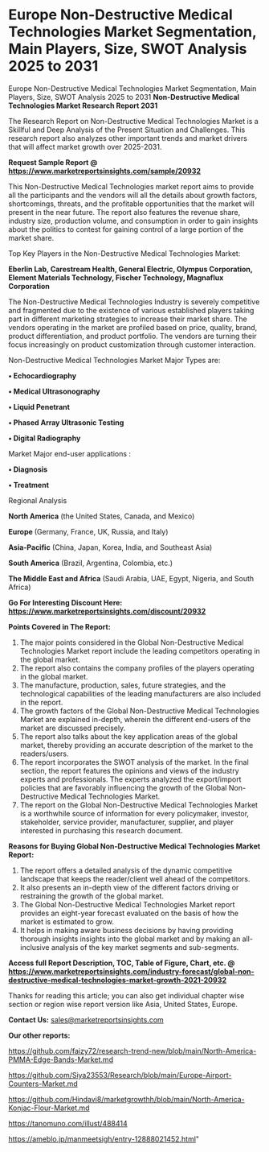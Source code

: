 # Europe Non-Destructive Medical Technologies Market Segmentation, Main Players, Size, SWOT Analysis 2025 to 2031
Europe Non-Destructive Medical Technologies Market Segmentation, Main Players, Size, SWOT Analysis 2025 to 2031
<strong>Non-Destructive Medical Technologies Market Research Report 2031</strong>

The Research Report on Non-Destructive Medical Technologies Market is a Skillful and Deep Analysis of the Present Situation and Challenges. This research report also analyzes other important trends and market drivers that will affect market growth over 2025-2031.

<strong>Request Sample Report @ <a href=https://www.marketreportsinsights.com/sample/20932>https://www.marketreportsinsights.com/sample/20932</a></strong>

This Non-Destructive Medical Technologies market report aims to provide all the participants and the vendors will all the details about growth factors, shortcomings, threats, and the profitable opportunities that the market will present in the near future. The report also features the revenue share, industry size, production volume, and consumption in order to gain insights about the politics to contest for gaining control of a large portion of the market share.

Top Key Players in the Non-Destructive Medical Technologies Market:

<strong>Eberlin Lab, Carestream Health, General Electric, Olympus Corporation, Element Materials Technology, Fischer Technology, Magnaflux Corporation</strong>

The Non-Destructive Medical Technologies Industry is severely competitive and fragmented due to the existence of various established players taking part in different marketing strategies to increase their market share. The vendors operating in the market are profiled based on price, quality, brand, product differentiation, and product portfolio. The vendors are turning their focus increasingly on product customization through customer interaction.

Non-Destructive Medical Technologies Market Major Types are:

<strong>• Echocardiography

• Medical Ultrasonography

• Liquid Penetrant

• Phased Array Ultrasonic Testing

• Digital Radiography</strong>

Market Major end-user applications :

<strong>• Diagnosis

• Treatment</strong>

Regional Analysis

</u><strong><b>North America</b></strong> (the United States, Canada, and Mexico)

<strong><b>Europe </b></strong>(Germany, France, UK, Russia, and Italy)

<strong><b>Asia-Pacific</b></strong> (China, Japan, Korea, India, and Southeast Asia)

<strong><b>South America</b></strong> (Brazil, Argentina, Colombia, etc.)

<strong><b>The Middle East and Africa</b></strong> (Saudi Arabia, UAE, Egypt, Nigeria, and South Africa)

<strong>Go For Interesting Discount Here: <a href=https://www.marketreportsinsights.com/discount/20932>https://www.marketreportsinsights.com/discount/20932</a></strong>

<strong>Points Covered in The Report:</strong>
<ol>
  <li>The major points considered in the Global Non-Destructive Medical Technologies Market report include the leading competitors operating in the global market.</li>
  <li>The report also contains the company profiles of the players operating in the global market.</li>
  <li>The manufacture, production, sales, future strategies, and the technological capabilities of the leading manufacturers are also included in the report.</li>
  <li>The growth factors of the Global Non-Destructive Medical Technologies Market are explained in-depth, wherein the different end-users of the market are discussed precisely.</li>
  <li>The report also talks about the key application areas of the global market, thereby providing an accurate description of the market to the readers/users.</li>
  <li>The report incorporates the SWOT analysis of the market. In the final section, the report features the opinions and views of the industry experts and professionals. The experts analyzed the export/import policies that are favorably influencing the growth of the Global Non-Destructive Medical Technologies Market.</li>
  <li>The report on the Global Non-Destructive Medical Technologies Market is a worthwhile source of information for every policymaker, investor, stakeholder, service provider, manufacturer, supplier, and player interested in purchasing this research document.</li>
</ol>
<strong>Reasons for Buying Global Non-Destructive Medical Technologies Market Report:</strong>

<ol>
  <li>The report offers a detailed analysis of the dynamic competitive landscape that keeps the reader/client well ahead of the competitors.</li>
  <li>It also presents an in-depth view of the different factors driving or restraining the growth of the global market.</li>
  <li>The Global Non-Destructive Medical Technologies Market report provides an eight-year forecast evaluated on the basis of how the market is estimated to grow.</li>
  <li>It helps in making aware business decisions by having providing thorough insights insights into the global market and by making an all-inclusive analysis of the key market segments and sub-segments.</li>
</ol>
<strong>Access full Report Description, TOC, Table of Figure, Chart, etc. @ <a href=https://www.marketreportsinsights.com/industry-forecast/global-non-destructive-medical-technologies-market-growth-2021-20932>https://www.marketreportsinsights.com/industry-forecast/global-non-destructive-medical-technologies-market-growth-2021-20932</a></strong>


Thanks for reading this article; you can also get individual chapter wise section or region wise report version like Asia, United States, Europe.

<strong>Contact Us:</strong>
sales@marketreportsinsights.com

<strong>Our other reports:</strong>

<a href=https://github.com/faizy72/research-trend-new/blob/main/North-America-PMMA-Edge-Bands-Market.md>https://github.com/faizy72/research-trend-new/blob/main/North-America-PMMA-Edge-Bands-Market.md</a>

<a href=https://github.com/Siya23553/Research/blob/main/Europe-Airport-Counters-Market.md>https://github.com/Siya23553/Research/blob/main/Europe-Airport-Counters-Market.md</a>

<a href=https://github.com/Hindavi8/marketgrowthh/blob/main/North-America-Konjac-Flour-Market.md>https://github.com/Hindavi8/marketgrowthh/blob/main/North-America-Konjac-Flour-Market.md</a>

<a href=https://tanomuno.com/illust/488414>https://tanomuno.com/illust/488414</a>

<a href=https://ameblo.jp/manmeetsigh/entry-12888021452.html>https://ameblo.jp/manmeetsigh/entry-12888021452.html</a>"
